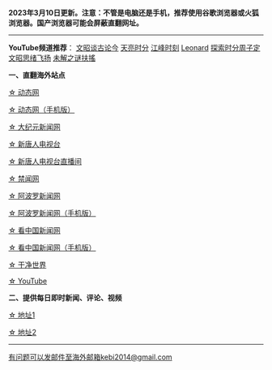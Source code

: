 **2023年3月10日更新。注意：不管是电脑还是手机，推荐使用谷歌浏览器或火狐浏览器。国产浏览器可能会屏蔽直翻网址。**


***


**YouTube频道推荐**： [文昭谈古论今](https://free3.freeku3.xyz/46)   [天亮时分](https://free3.freeku3.xyz/47)  [江峰时刻](https://free3.freeku3.xyz/48)   [Leonard](https://free3.freeku3.xyz/49)  [探索时分周子定](https://free3.freeku3.xyz/50) [文昭思绪飞扬](https://free3.freeku3.xyz/51) [未解之谜扶搖](https://free3.freeku3.xyz/52)

**一、直翻海外站点**

[☆ 动态网](https://free3.freeku3.xyz/20)

[☆ 动态网（手机版）](https://free3.freeku3.xyz/21)

[☆ 大纪元新闻网](https://free3.freeku3.xyz/90)

[☆ 新唐人电视台](https://free3.freeku3.xyz/4)

[☆ 新唐人电视台直播间](https://free3.freeku3.xyz/44)

[☆ 禁闻网](https://free3.freeku3.xyz/3)

[☆ 阿波罗新闻网](https://free3.freeku3.xyz/7)

[☆ 阿波罗新闻网（手机版）](https://free3.freeku3.xyz/53)

[☆ 看中国新闻网](https://free3.freeku3.xyz/26)

[☆ 看中国新闻网（手机版）](https://free3.freeku3.xyz/54)

[☆ 干净世界](https://free3.freeku3.xyz/1)

[☆ YouTube](https://free3.freeku3.xyz/45)


**二、提供每日即时新闻、评论、视频**

[☆ 地址1](https://a1.trump2023.org/tui590285/www/blob/master/README.md)

[☆ 地址2](https://github.com/tui590285/www/blob/master/README.md)

***


有问题可以发邮件至海外邮箱kebi2014@gmail.com